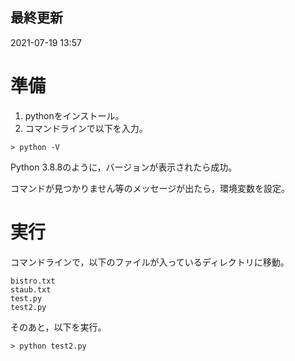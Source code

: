 ## 最終更新
2021-07-19 13:57

# 準備

1. pythonをインストール。
2. コマンドラインで以下を入力。
```
> python -V  
```
Python 3.8.8のように，バージョンが表示されたら成功。

コマンドが見つかりません等のメッセージが出たら，環境変数を設定。

# 実行
コマンドラインで，以下のファイルが入っているディレクトリに移動。
```
bistro.txt
staub.txt
test.py
test2.py
```
そのあと，以下を実行。
```
> python test2.py
```
